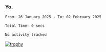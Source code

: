 ### Yo.

<!--START_SECTION:waka-->

```txt
From: 26 January 2025 - To: 02 February 2025

Total Time: 0 secs

No activity tracked
```

<!--END_SECTION:waka-->

[![trophy](https://github-profile-trophy.vercel.app/?username=njammy&row=2&column=3&theme=juicyfresh)](https://github.com/ryo-ma/github-profile-trophy)

